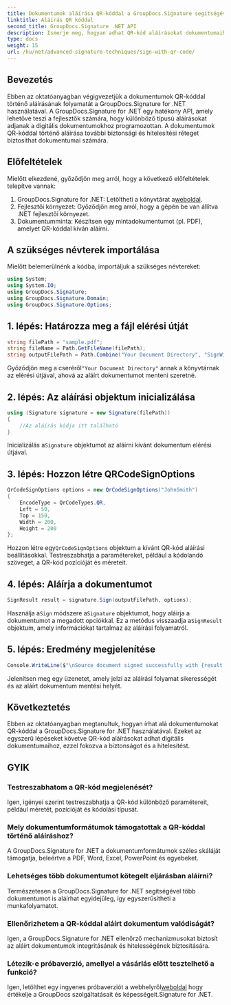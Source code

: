 ```yaml
---
title: Dokumentumok aláírása QR-kóddal a GroupDocs.Signature segítségével
linktitle: Aláírás QR kóddal
second_title: GroupDocs.Signature .NET API
description: Ismerje meg, hogyan adhat QR-kód aláírásokat dokumentumaihoz a GroupDocs.Signature for .NET segítségével. Fokozatmentesen fokozza a biztonságot és a hitelesítést.
type: docs
weight: 15
url: /hu/net/advanced-signature-techniques/sign-with-qr-code/
---
```

## Bevezetés
Ebben az oktatóanyagban végigvezetjük a dokumentumok QR-kóddal történő aláírásának folyamatát a GroupDocs.Signature for .NET használatával. A GroupDocs.Signature for .NET egy hatékony API, amely lehetővé teszi a fejlesztők számára, hogy különböző típusú aláírásokat adjanak a digitális dokumentumokhoz programozottan. A dokumentumok QR-kóddal történő aláírása további biztonsági és hitelesítési réteget biztosíthat dokumentumai számára.
## Előfeltételek
Mielőtt elkezdené, győződjön meg arról, hogy a következő előfeltételek telepítve vannak:
1.  GroupDocs.Signature for .NET: Letöltheti a könyvtárat a[weboldal](https://releases.groupdocs.com/signature/net/).
2. Fejlesztői környezet: Győződjön meg arról, hogy a gépén be van állítva .NET fejlesztői környezet.
3. Dokumentumminta: Készítsen egy mintadokumentumot (pl. PDF), amelyet QR-kóddal kíván aláírni.

## A szükséges névterek importálása
Mielőtt belemerülnénk a kódba, importáljuk a szükséges névtereket:
```csharp
using System;
using System.IO;
using GroupDocs.Signature;
using GroupDocs.Signature.Domain;
using GroupDocs.Signature.Options;
```

## 1. lépés: Határozza meg a fájl elérési útját
```csharp
string filePath = "sample.pdf";
string fileName = Path.GetFileName(filePath);
string outputFilePath = Path.Combine("Your Document Directory", "SignWithQRCode", fileName);
```
 Győződjön meg a cseréről`"Your Document Directory"` annak a könyvtárnak az elérési útjával, ahová az aláírt dokumentumot menteni szeretné.
## 2. lépés: Az aláírási objektum inicializálása
```csharp
using (Signature signature = new Signature(filePath))
{
    //Az aláírás kódja itt található
}
```
 Inicializálás a`Signature` objektumot az aláírni kívánt dokumentum elérési útjával.
## 3. lépés: Hozzon létre QRCodeSignOptions
```csharp
QrCodeSignOptions options = new QrCodeSignOptions("JohnSmith")
{
    EncodeType = QrCodeTypes.QR,
    Left = 50,
    Top = 150,
    Width = 200,
    Height = 200
};
```
 Hozzon létre egy`QrCodeSignOptions` objektum a kívánt QR-kód aláírási beállításokkal. Testreszabhatja a paramétereket, például a kódolandó szöveget, a QR-kód pozícióját és méreteit.
## 4. lépés: Aláírja a dokumentumot
```csharp
SignResult result = signature.Sign(outputFilePath, options);
```
 Használja a`Sign` módszere a`Signature` objektumot, hogy aláírja a dokumentumot a megadott opciókkal. Ez a metódus visszaadja a`SignResult` objektum, amely információkat tartalmaz az aláírási folyamatról.
## 5. lépés: Eredmény megjelenítése
```csharp
Console.WriteLine($"\nSource document signed successfully with {result.Succeeded.Count} signature(s).\nFile saved at {outputFilePath}.");
```
Jelenítsen meg egy üzenetet, amely jelzi az aláírási folyamat sikerességét és az aláírt dokumentum mentési helyét.

## Következtetés
Ebben az oktatóanyagban megtanultuk, hogyan írhat alá dokumentumokat QR-kóddal a GroupDocs.Signature for .NET használatával. Ezeket az egyszerű lépéseket követve QR-kód aláírásokat adhat digitális dokumentumaihoz, ezzel fokozva a biztonságot és a hitelesítést.

## GYIK
### Testreszabhatom a QR-kód megjelenését?
Igen, igényei szerint testreszabhatja a QR-kód különböző paramétereit, például méretét, pozícióját és kódolási típusát.
### Mely dokumentumformátumok támogatottak a QR-kóddal történő aláíráshoz?
A GroupDocs.Signature for .NET a dokumentumformátumok széles skáláját támogatja, beleértve a PDF, Word, Excel, PowerPoint és egyebeket.
### Lehetséges több dokumentumot kötegelt eljárásban aláírni?
Természetesen a GroupDocs.Signature for .NET segítségével több dokumentumot is aláírhat egyidejűleg, így egyszerűsítheti a munkafolyamatot.
### Ellenőrizhetem a QR-kóddal aláírt dokumentum valódiságát?
Igen, a GroupDocs.Signature for .NET ellenőrző mechanizmusokat biztosít az aláírt dokumentumok integritásának és hitelességének biztosítására.
### Létezik-e próbaverzió, amellyel a vásárlás előtt tesztelhető a funkció?
 Igen, letölthet egy ingyenes próbaverziót a webhelyről[weboldal](https://releases.groupdocs.com/) hogy értékelje a GroupDocs szolgáltatásait és képességeit.Signature for .NET.